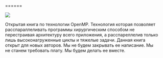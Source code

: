 
======


![](http://habrastorage.org/files/bd8/792/d92/bd8792d920c6457e99cb885e430895e5.gif)


Открытая книга по технологии OpenMP. Технология которая позволяет расспараллеливать программы хирургическим способом не перестраивая архитектуру всего приложения, а расспареллелив только лишь высоконагруженные циклы и тяжелые задачи. Данная книга открыт для новых авторов. Мы не будем закрывать ее написание. Мы не станем требовать плату. Мы будем делать ее вместе.

